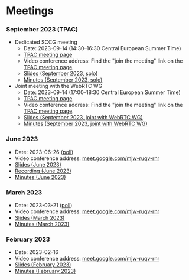 # Meetings

### September 2023 (TPAC)
* Dedicated SCCG meeting
  * Date: 2023-09-14 (14:30–16:30 Central European Summer Time)
  * [TPAC meeting page](https://www.w3.org/events/meetings/7e9ac176-e5f2-4f9b-b7c4-95e14c19e9d3/)
  * Video conference address: Find the "join the meeting" link on the [TPAC meeting page](https://www.w3.org/events/meetings/7e9ac176-e5f2-4f9b-b7c4-95e14c19e9d3/).
  * [Slides (September 2023, solo)](https://docs.google.com/presentation/d/10i4HFYZ4CylpFUuoJcigfiI5uS7pK3uaseQpcYhugAY/edit?usp=sharing)
  * [Minutes (September 2023, solo)](https://github.com/screen-share/meetings/blob/main/minutes/2023-09-14%20(TPAC%202023).md)
* Joint meeting with the WebRTC WG
  * Date: 2023-09-14 (17:00–18:30 Central European Summer Time)
  * [TPAC meeting page](https://www.w3.org/events/meetings/6fd87c34-15f9-49d4-a18c-121456716457/)
  * Video conference address: Find the "join the meeting" link on the [TPAC meeting page](https://www.w3.org/events/meetings/6fd87c34-15f9-49d4-a18c-121456716457/).
  * [Slides (September 2023, joint with WebRTC WG)](https://docs.google.com/presentation/d/1i0tZ1rRFh4Ibn3KxfEpHzEw6ixNKCgWjn1WgSEv01Dw/edit?usp=sharing)
  * [Minutes (September 2023, joint with WebRTC WG)](https://www.w3.org/2023/09/14-webrtc-sccg-minutes.html)

### June 2023
* Date: 2023-06-26 ([poll](https://doodle.com/meeting/participate/id/el2Z067b))
* Video conference address: [meet.google.com/mjw-ruqv-rnr](meet.google.com/mjw-ruqv-rnr)
* [Slides (June 2023)](https://docs.google.com/presentation/d/1OLivIHYOLKjsFnINq2nibBk9RtwCQjkEyIazyiFzhh0/edit?usp=sharing)
* [Recording (June 2023)](https://drive.google.com/file/d/1OW6kcQbX5XQLqJSFaDabtUJTJcRiWZU6/view?usp=sharing)
* [Minutes (June 2023)](https://github.com/screen-share/meetings/blob/main/minutes/2023-06-26.md)

### March 2023
* Date: 2023-03-21 ([poll](https://doodle.com/meeting/participate/id/e99vMmJe))
* Video conference address: [meet.google.com/mjw-ruqv-rnr](meet.google.com/mjw-ruqv-rnr)
* [Slides (March 2023)](https://docs.google.com/presentation/d/1RIRPAg-M3pQYTFqL0rDGBIl8bQvLAzq122lWUF5JIy8/edit?usp=sharing)
* [Minutes (March 2023)](https://github.com/screen-share/meetings/blob/main/minutes/2023-03-21.md)

### February 2023
* Date: 2023-02-16
* Video conference address: [meet.google.com/mjw-ruqv-rnr](meet.google.com/mjw-ruqv-rnr)
* [Slides (February 2023)](https://docs.google.com/presentation/d/12rkZiPoOSz8jRsVpT2O5JKPowcByo1O5dL4sJQjYgKQ/edit?usp=share_link)
* [Minutes (February 2023)](https://github.com/screen-share/meetings/blob/main/minutes/2023-02-16.md)
